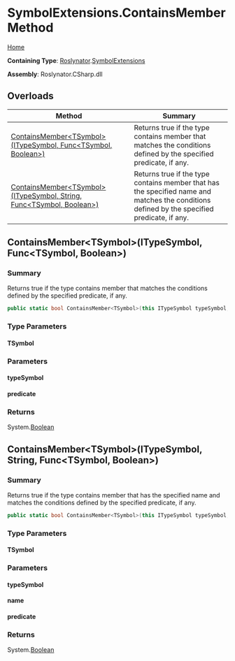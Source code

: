 # SymbolExtensions\.ContainsMember Method

[Home](../../../README.md)

**Containing Type**: [Roslynator](../../README.md)\.[SymbolExtensions](../README.md)

**Assembly**: Roslynator\.CSharp\.dll

## Overloads

| Method | Summary |
| ------ | ------- |
| [ContainsMember\<TSymbol>(ITypeSymbol, Func\<TSymbol, Boolean>)](#Roslynator_SymbolExtensions_ContainsMember__1_Microsoft_CodeAnalysis_ITypeSymbol_System_Func___0_System_Boolean__) | Returns true if the type contains member that matches the conditions defined by the specified predicate, if any\. |
| [ContainsMember\<TSymbol>(ITypeSymbol, String, Func\<TSymbol, Boolean>)](#Roslynator_SymbolExtensions_ContainsMember__1_Microsoft_CodeAnalysis_ITypeSymbol_System_String_System_Func___0_System_Boolean__) | Returns true if the type contains member that has the specified name and matches the conditions defined by the specified predicate, if any\. |

## ContainsMember\<TSymbol>\(ITypeSymbol, Func\<TSymbol, Boolean>\)<a name="Roslynator_SymbolExtensions_ContainsMember__1_Microsoft_CodeAnalysis_ITypeSymbol_System_Func___0_System_Boolean__"></a>

### Summary

Returns true if the type contains member that matches the conditions defined by the specified predicate, if any\.

```csharp
public static bool ContainsMember<TSymbol>(this ITypeSymbol typeSymbol, Func<TSymbol, bool> predicate = null) where TSymbol : Microsoft.CodeAnalysis.ISymbol
```

### Type Parameters

#### TSymbol





### Parameters

#### typeSymbol





#### predicate





### Returns

System\.[Boolean](https://docs.microsoft.com/en-us/dotnet/api/system.boolean)

## ContainsMember\<TSymbol>\(ITypeSymbol, String, Func\<TSymbol, Boolean>\)<a name="Roslynator_SymbolExtensions_ContainsMember__1_Microsoft_CodeAnalysis_ITypeSymbol_System_String_System_Func___0_System_Boolean__"></a>

### Summary

Returns true if the type contains member that has the specified name and matches the conditions defined by the specified predicate, if any\.

```csharp
public static bool ContainsMember<TSymbol>(this ITypeSymbol typeSymbol, string name, Func<TSymbol, bool> predicate = null) where TSymbol : Microsoft.CodeAnalysis.ISymbol
```

### Type Parameters

#### TSymbol





### Parameters

#### typeSymbol





#### name





#### predicate





### Returns

System\.[Boolean](https://docs.microsoft.com/en-us/dotnet/api/system.boolean)

